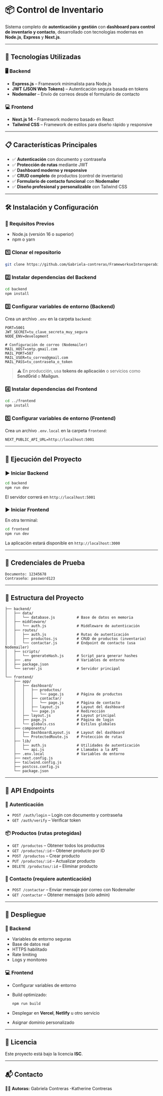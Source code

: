 

# 📦 Control de Inventario

Sistema completo de **autenticación y gestión** con **dashboard para control de inventario y contacto**, desarrollado con tecnologías modernas en **Node.js**, **Express** y **Next.js**.

---

## 🚀 Tecnologías Utilizadas

### 🖥️ Backend

* **Express.js** – Framework minimalista para Node.js
* **JWT (JSON Web Tokens)** – Autenticación segura basada en tokens
* **Nodemailer** – Envío de correos desde el formulario de contacto

### 💻 Frontend

* **Next.js 14** – Framework moderno basado en React
* **Tailwind CSS** – Framework de estilos para diseño rápido y responsive

---

## 📋 Características Principales

* ✅ **Autenticación** con documento y contraseña
* ✅ **Protección de rutas** mediante JWT
* ✅ **Dashboard moderno y responsive**
* ✅ **CRUD completo** de productos (control de inventario)
* ✅ **Formulario de contacto funcional** con **Nodemailer**
* ✅ **Diseño profesional y personalizable** con Tailwind CSS

---

## 🛠️ Instalación y Configuración

### 🔧 Requisitos Previos

* Node.js (versión 16 o superior)
* npm o yarn

### 1️⃣ Clonar el repositorio

```bash
git clone https://github.com/Gabriela-contreras/FrameworkseInteroperabilidad-tp2.git
```

### 2️⃣ Instalar dependencias del Backend

```bash
cd backend
npm install
```

### 3️⃣ Configurar variables de entorno (Backend)

Crea un archivo `.env` en la carpeta `backend`:

```env
PORT=5001
JWT_SECRET=tu_clave_secreta_muy_segura
NODE_ENV=development

# Configuración de correo (Nodemailer)
MAIL_HOST=smtp.gmail.com
MAIL_PORT=587
MAIL_USER=tu_correo@gmail.com
MAIL_PASS=tu_contraseña_o_token
```

> ⚠️ En producción, usa **tokens de aplicación** o servicios como **SendGrid** o **Mailgun**.

### 4️⃣ Instalar dependencias del Frontend

```bash
cd ../frontend
npm install
```

### 5️⃣ Configurar variables de entorno (Frontend)

Crea un archivo `.env.local` en la carpeta `frontend`:

```env
NEXT_PUBLIC_API_URL=http://localhost:5001
```

---

## 🚦 Ejecución del Proyecto

### ▶️ Iniciar Backend

```bash
cd backend
npm run dev
```

El servidor correrá en `http://localhost:5001`

### ▶️ Iniciar Frontend

En otra terminal:

```bash
cd frontend
npm run dev
```

La aplicación estará disponible en `http://localhost:3000`

---

## 👤 Credenciales de Prueba

```
Documento: 12345678
Contraseña: password123
```

---

## 🧱 Estructura del Proyecto

```
├── backend/
│   ├── data/
│   │   └── database.js          # Base de datos en memoria
│   ├── middleware/
│   │   └── auth.js              # Middleware de autenticación
│   ├── routes/
│   │   ├── auth.js              # Rutas de autenticación
│   │   ├── productos.js         # CRUD de productos (inventario)
│   │   └── contactar.js         # Endpoint de contacto (usa Nodemailer)
│   ├── scripts/
│   │   └── generateHash.js      # Script para generar hashes
│   ├── .env                     # Variables de entorno
│   ├── package.json
│   └── server.js                # Servidor principal
│
└── frontend/
    ├── app/
    │   ├── dashboard/
    │   │   ├── productos/
    │   │   │   └── page.js      # Página de productos
    │   │   ├── contactar/
    │   │   │   └── page.js      # Página de contacto
    │   │   ├── layout.js        # Layout del dashboard
    │   │   └── page.js          # Redirección
    │   ├── layout.js            # Layout principal
    │   ├── page.js              # Página de login
    │   └── globals.css          # Estilos globales
    ├── components/
    │   ├── DashboardLayout.js   # Layout del dashboard
    │   └── ProtectedRoute.js    # Protección de rutas
    ├── lib/
    │   ├── auth.js              # Utilidades de autenticación
    │   └── api.js               # Llamadas a la API
    ├── .env.local               # Variables de entorno
    ├── next.config.js
    ├── tailwind.config.js
    ├── postcss.config.js
    └── package.json
```

---

## 🔐 API Endpoints

### 🔑 Autenticación

* `POST /auth/login` – Login con documento y contraseña
* `GET /auth/verify` – Verificar token

### 📦 Productos (rutas protegidas)

* `GET /productos` – Obtener todos los productos
* `GET /productos/:id` – Obtener producto por ID
* `POST /productos` – Crear producto
* `PUT /productos/:id` – Actualizar producto
* `DELETE /productos/:id` – Eliminar producto

### 📧 Contacto (requiere autenticación)

* `POST /contactar` – Enviar mensaje por correo con Nodemailer
* `GET /contactar` – Obtener mensajes (solo admin)

---


## 🚀 Despliegue

### 🔧 Backend

* Variables de entorno seguras
* Base de datos real
* HTTPS habilitado
* Rate limiting
* Logs y monitoreo

### 💻 Frontend

* Configurar variables de entorno
* Build optimizado:

  ```bash
  npm run build
  ```
* Desplegar en **Vercel**, **Netlify** u otro servicio
* Asignar dominio personalizado

---

## 📄 Licencia

Este proyecto está bajo la licencia **ISC**.

---

## 📬 Contacto

👩‍💻 **Autoras:** Gabriela Contreras -Katherine Contreras

